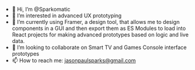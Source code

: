 - 👋 Hi, I’m @Sparkomatic
- 👀 I’m interested in advanced UX prototyping
- 🌱 I’m currently using Framer, a design tool, that allows me to design components in a GUI and then export them as ES Modules to load 
into React projects for making advanced prototypes based on logic and live data.
- 💞️ I’m looking to collaborate on Smart TV and Games Console interface prototypes
- 📫 How to reach me: jasonpaulsparks@gmail.com
<!---
Sparkomatic/Sparkomatic is a ✨ special ✨ repository because its `README.md` (this file) appears on your GitHub profile.
You can click the Preview link to take a look at your changes.
--->
